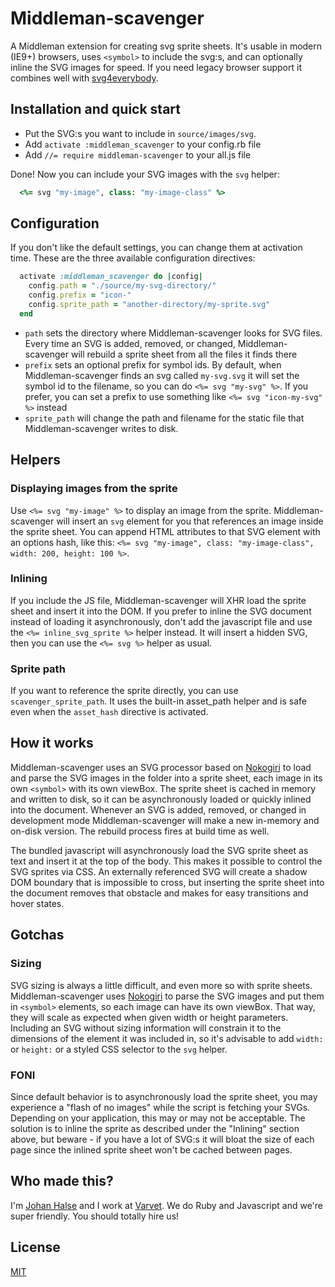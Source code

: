 # Middleman-scavenger

A Middleman extension for creating svg sprite sheets. It's usable in modern (IE9+) browsers, uses `<symbol>` to include the svg:s, and can optionally inline the SVG images for speed. If you need legacy browser support it combines well with [svg4everybody](https://github.com/jonathantneal/svg4everybody).


## Installation and quick start

- Put the SVG:s you want to include in `source/images/svg`.
- Add `activate :middleman_scavenger` to your config.rb file
- Add `//= require middleman-scavenger` to your all.js file

Done! Now you can include your SVG images with the `svg` helper:
```ruby
  <%= svg "my-image", class: "my-image-class" %>
```


## Configuration

If you don't like the default settings, you can change them at activation time. These are the three available configuration directives:

```ruby
  activate :middleman_scavenger do |config|
    config.path = "./source/my-svg-directory/"
    config.prefix = "icon-"
    config.sprite_path = "another-directory/my-sprite.svg"
  end
```

- `path` sets the directory where Middleman-scavenger looks for SVG files. Every time an SVG is added, removed, or changed, Middleman-scavenger will rebuild a sprite sheet from all the files it finds there
- `prefix` sets an optional prefix for symbol ids. By default, when Middleman-scavenger finds an svg called `my-svg.svg` it will set the symbol id to the filename, so you can do `<%= svg "my-svg" %>`. If you prefer, you can set a prefix to use something like `<%= svg "icon-my-svg" %>` instead
- `sprite_path` will change the path and filename for the static file that Middleman-scavenger writes to disk.

## Helpers

### Displaying images from the sprite

Use `<%= svg "my-image" %>` to display an image from the sprite. Middleman-scavenger will insert an `svg` element for you that references an image inside the sprite sheet. You can append HTML attributes to that SVG element with an options hash, like this: `<%= svg "my-image", class: "my-image-class", width: 200, height: 100 %>`.

### Inlining

If you include the JS file, Middleman-scavenger will XHR load the sprite sheet and insert it into the DOM. If you prefer to inline the SVG document instead of loading it asynchronously, don't add the javascript file and use the `<%= inline_svg_sprite %>` helper instead. It will insert a hidden SVG, then you can use the `<%= svg %>` helper as usual.


### Sprite path

If you want to reference the sprite directly, you can use `scavenger_sprite_path`. It uses the built-in asset_path helper and is safe even when the `asset_hash` directive is activated.


## How it works

Middleman-scavenger uses an SVG processor based on [Nokogiri](http://www.nokogiri.org) to load and parse the SVG images in the folder into a sprite sheet, each image in its own `<symbol>` with its own viewBox. The sprite sheet is cached in memory and written to disk, so it can be asynchronously loaded or quickly inlined into the document. Whenever an SVG is added, removed, or changed in development mode Middleman-scavenger will make a new in-memory and on-disk version. The rebuild process fires at build time as well.

The bundled javascript will asynchronously load the SVG sprite sheet as text and insert it at the top of the body. This makes it possible to control the SVG sprites via CSS. An externally referenced SVG will create a shadow DOM boundary that is impossible to cross, but inserting the sprite sheet into the document removes that obstacle and makes for easy transitions and hover states.


## Gotchas

### Sizing

SVG sizing is always a little difficult, and even more so with sprite sheets. Middleman-scavenger uses [Nokogiri](http://www.nokogiri.org) to parse the SVG images and put them in `<symbol>` elements, so each image can have its own viewBox. That way, they will scale as expected when given width or height parameters. Including an SVG without sizing information will constrain it to the dimensions of the element it was included in, so it's advisable to add `width:` or `height:` or a styled CSS selector to the `svg` helper.


### FONI

Since default behavior is to asynchronously load the sprite sheet, you may experience a "flash of no images" while the script is fetching your SVGs. Depending on your application, this may or may not be acceptable. The solution is to inline the sprite as described under the "Inlining" section above, but beware - if you have a lot of SVG:s it will bloat the size of each page since the inlined sprite sheet won't be cached between pages.


## Who made this?

I'm [Johan Halse](https://www.twitter.com/hejsna) and I work at [Varvet](https://www.varvet.se). We do Ruby and Javascript and we're super friendly. You should totally hire us!

## License
[MIT](http://johanhalse.mit-license.org)
